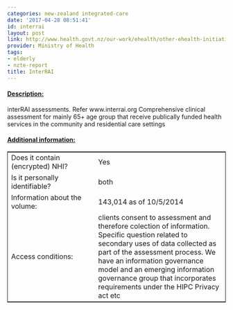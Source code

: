 ```yaml
---
categories: new-zealand integrated-care
date: '2017-04-28 08:51:41'
id: interrai
layout: post
link: http://www.health.govt.nz/our-work/ehealth/other-ehealth-initiatives/common-clinical-information/comprehensive-clinical-assessment-aged-care-interrai
provider: Ministry of Health
tags:
- elderly
- nzte-report
title: InterRAI
---
```



 <h4> <u>Description:</u> </h4>
interRAI assessments. Refer www.interrai.org
Comprehensive clinical assessment for mainly 65+ age group that receive publically funded health services in the community and residential care settings
 <h4> <u>Additional information:</u> </h4>
 <table style="border: 1px solid">
 <tr> <td width="40%"> Does it contain (encrypted) NHI? </td> <td>Yes</td> </tr>
 <tr> <td width="40%"> Is it personally identifiable? </td> <td>both</td> </tr>
 <tr> <td width="40%"> Information about the volume: </td> <td>143,014 as of 10/5/2014</td> </tr>
 <tr> <td width="40%"> Access conditions: </td> <td>clients consent to assessment and therefore colection of information. Specific question related to secondary uses of data collected as part of the assessment process. We have an information governance model and an emerging information governance group that incorporates requirements under the HIPC Privacy act etc</td> </tr>
 </table>